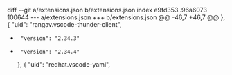 diff --git a/extensions.json b/extensions.json
index e9fd353..96a6073 100644
--- a/extensions.json
+++ b/extensions.json
@@ -46,7 +46,7 @@
     },
     {
       "uid": "rangav.vscode-thunder-client",
-      "version": "2.34.3"
+      "version": "2.34.4"
     },
     {
       "uid": "redhat.vscode-yaml",
